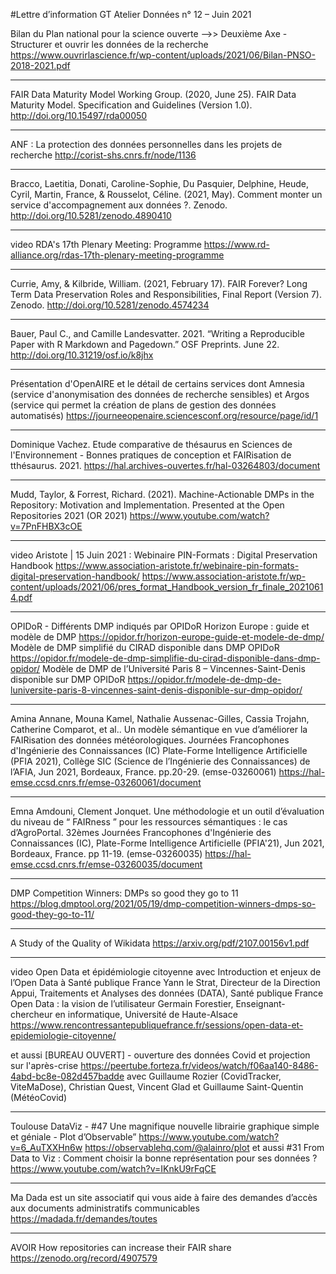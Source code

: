 #Lettre d’information GT Atelier Données n° 12 – Juin 2021


Bilan du Plan national pour la science ouverte -->> Deuxième Axe - Structurer et ouvrir les données de la recherche 
https://www.ouvrirlascience.fr/wp-content/uploads/2021/06/Bilan-PNSO-2018-2021.pdf

----------------------------------------

FAIR Data Maturity Model Working Group. (2020, June 25). FAIR Data Maturity Model. Specification and Guidelines (Version 1.0). 
http://doi.org/10.15497/rda00050

----------------------------------------

ANF : La protection des données personnelles dans les projets de recherche
http://corist-shs.cnrs.fr/node/1136

----------------------------------------

Bracco, Laetitia, Donati, Caroline-Sophie, Du Pasquier, Delphine, Heude, Cyril, Martin, France, & Rousselot, Céline. (2021, May). Comment monter un service d'accompagnement aux données ?. Zenodo. 
http://doi.org/10.5281/zenodo.4890410

----------------------------------------

video RDA's 17th Plenary Meeting: Programme
https://www.rd-alliance.org/rdas-17th-plenary-meeting-programme

----------------------------------------

Currie, Amy, & Kilbride, William. (2021, February 17). FAIR Forever? Long Term Data Preservation Roles and Responsibilities, Final Report (Version 7). Zenodo. 
http://doi.org/10.5281/zenodo.4574234

----------------------------------------

Bauer, Paul C., and Camille Landesvatter. 2021. “Writing a Reproducible Paper with R Markdown and Pagedown.” OSF Preprints. June 22. 
http://doi.org/10.31219/osf.io/k8jhx

----------------------------------------

Présentation d'OpenAIRE et le détail de certains services dont Amnesia (service d'anonymisation des données de recherche sensibles) et Argos (service qui permet la création de plans de gestion des données automatisés)
https://journeeopenaire.sciencesconf.org/resource/page/id/1

----------------------------------------

Dominique Vachez. Etude comparative de thésaurus en Sciences de l'Environnement - Bonnes pratiques de conception et FAIRisation de tthésaurus. 2021.
https://hal.archives-ouvertes.fr/hal-03264803/document

----------------------------------------

Mudd, Taylor, & Forrest, Richard. (2021). Machine-Actionable DMPs in the Repository: Motivation and Implementation. Presented at the Open Repositories 2021 (OR 2021)
https://www.youtube.com/watch?v=7PnFHBX3cOE

----------------------------------------

video Aristote | 15 Juin 2021 : Webinaire PIN-Formats : Digital Preservation Handbook
https://www.association-aristote.fr/webinaire-pin-formats-digital-preservation-handbook/
https://www.association-aristote.fr/wp-content/uploads/2021/06/pres_format_Handbook_version_fr_finale_20210614.pdf

----------------------------------------

OPIDoR - Différents DMP indiqués par OPIDoR 
Horizon Europe : guide et modèle de DMP https://opidor.fr/horizon-europe-guide-et-modele-de-dmp/
Modèle de DMP simplifié du CIRAD disponible dans DMP OPIDoR https://opidor.fr/modele-de-dmp-simplifie-du-cirad-disponible-dans-dmp-opidor/
Modèle de DMP de l’Université Paris 8 – Vincennes-Saint-Denis disponible sur DMP OPIDoR https://opidor.fr/modele-de-dmp-de-luniversite-paris-8-vincennes-saint-denis-disponible-sur-dmp-opidor/

----------------------------------------

Amina Annane, Mouna Kamel, Nathalie Aussenac-Gilles, Cassia Trojahn, Catherine Comparot, et al.. Un modèle sémantique en vue d’améliorer la FAIRisation des données météorologiques. Journées Francophones d'Ingénierie des Connaissances (IC) Plate-Forme Intelligence Artificielle (PFIA 2021), Collège SIC (Science de l’Ingénierie des Connaissances) de l’AFIA, Jun 2021, Bordeaux, France. pp.20-29. (emse-03260061)
https://hal-emse.ccsd.cnrs.fr/emse-03260061/document

----------------------------------------

Emna Amdouni, Clement Jonquet. Une méthodologie et un outil d’évaluation du niveau de “ FAIRness ” pour les ressources sémantiques : le cas d’AgroPortal. 32èmes Journées Francophones d'Ingénierie des Connaissances (IC), Plate-Forme Intelligence Artificielle (PFIA'21), Jun 2021, Bordeaux, France. pp 11-19. (emse-03260035)
https://hal-emse.ccsd.cnrs.fr/emse-03260035/document

----------------------------------------

DMP Competition Winners: DMPs so good they go to 11 
https://blog.dmptool.org/2021/05/19/dmp-competition-winners-dmps-so-good-they-go-to-11/

----------------------------------------

A Study of the Quality of Wikidata
https://arxiv.org/pdf/2107.00156v1.pdf

----------------------------------------

video Open Data et épidémiologie citoyenne avec 
Introduction et enjeux de l’Open Data à Santé publique France
Yann le Strat, Directeur de la Direction Appui, Traitements et Analyses des données (DATA), Santé publique France
Open Data : la vision de l’utilisateur
Germain Forestier, Enseignant-chercheur en informatique, Université de Haute-Alsace
https://www.rencontressantepubliquefrance.fr/sessions/open-data-et-epidemiologie-citoyenne/

et aussi [BUREAU OUVERT] - ouverture des données Covid et projection sur l'après-crise
https://peertube.forteza.fr/videos/watch/f06aa140-8486-4abd-bc8e-082d457badde
avec Guillaume Rozier (CovidTracker, ViteMaDose), Christian Quest, Vincent Glad et Guillaume Saint-Quentin (MétéoCovid) 

----------------------------------------

Toulouse DataViz - #47 Une magnifique nouvelle librairie graphique simple et géniale - Plot d’Observable”
https://www.youtube.com/watch?v=6_AuTXXHn6w
https://observablehq.com/@alainro/plot
et aussi
#31 From Data to Viz : Comment choisir la bonne représentation pour ses données ?
https://www.youtube.com/watch?v=IKnkU9rFqCE

----------------------------------------

Ma Dada est un site associatif qui vous aide à faire des demandes d’accès aux documents administratifs communicables
https://madada.fr/demandes/toutes

----------------------------------------

AVOIR How repositories can increase their FAIR share  https://zenodo.org/record/4907579


